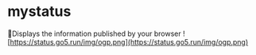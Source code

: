 # mystatus
👣Displays the information published by your browser
![https://status.go5.run/img/ogp.png](https://status.go5.run/img/ogp.png)
